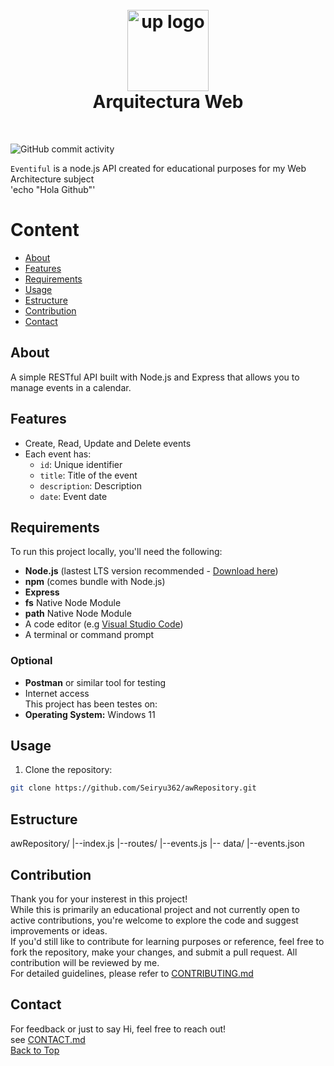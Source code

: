 <h1 align="center">
  <br>
  <a href="https://www.palermo.edu"><img src="https://www.palermo.edu/images/header/logo@2x.png" alt="up logo" width="130"></a>
  <a name="Top"></a>
<br>
  Arquitectura Web 
</h1>
<br>

![GitHub commit activity](https://img.shields.io/github/commit-activity/w/Seiryu362/awRepository)

`Eventiful` is a node.js API created for educational purposes for my Web Architecture subject  
'echo "Hola Github"'

# Content  
- [About](#About) 
- [Features](#Features)
- [Requirements](#Requirements)
- [Usage](#Usage)  
- [Estructure](#Estructure)
- [Contribution](#Contribution)  
- [Contact](#Contact)
  
## About
A simple RESTful API built with Node.js and Express that allows you to manage events in a calendar.  

## Features
- Create, Read, Update and Delete events
- Each event has:
  - `id`: Unique identifier
  - `title`: Title of the event
  - `description`: Description
  - `date`: Event date
 
## Requirements
To run this project locally, you'll need the following:  
- **Node.js** (lastest LTS version recommended - [Download here](https://nodejs.org/en/download))  
- **npm** (comes bundle with Node.js)  
- **Express** 
- **fs** Native Node Module  
- **path** Native Node Module  
- A code editor (e.g [Visual Studio Code](https://code.visualstudio.com))  
- A terminal or command prompt  

### Optional
- **Postman** or similar tool for testing  
- Internet access  
This project has been testes on:  
- **Operating System:** Windows 11

## Usage
1. Clone the repository:  
```bash
git clone https://github.com/Seiryu362/awRepository.git
```  

## Estructure
awRepository/
|--index.js
|--routes/
  |--events.js
|-- data/
  |--events.json  

## Contribution
Thank you for your insterest in this project!  
While this is primarily an educational project and not currently open to active contributions, you're welcome to explore the code and 
suggest improvements or ideas.  
If you'd still like to contribute for learning purposes or reference, feel free to fork the repository, make your changes, 
and submit a pull request. All contribution will be reviewed by me.  
For detailed guidelines, please refer to [CONTRIBUTING.md](https://github.com/Seiryu362/awRepository/blob/main/CONTRIBUTING.md)  

## Contact
For feedback or just to say Hi, feel free to reach out!  
see [CONTACT.md](https://github.com/Seiryu362/awRepository/blob/main/CONTACT.md)  
[Back to Top](#top)
